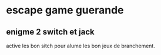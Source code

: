 # escape game guerande
## enigme 2 switch et jack

active les bon sitch pour alume les bon jeux de branchement.

